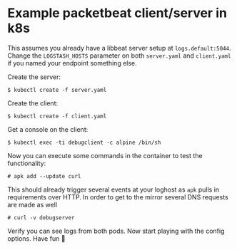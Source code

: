 Example packetbeat client/server in k8s
=======================================
This assumes you already have a libbeat server setup at `logs.default:5044`. Change the `LOGSTASH_HOSTS` parameter on both `server.yaml` and `client.yaml` if you named your endpoint something else.


Create the server:
```
$ kubectl create -f server.yaml
```

Create the client:
```
$ kubectl create -f client.yaml
```

Get a console on the client:
```
$ kubectl exec -ti debugclient -c alpine /bin/sh
```

Now you can execute some commands in the container to test the functionality:
```
# apk add --update curl
```

This should already trigger several events at your loghost as `apk` pulls in requirements over HTTP. In order to get to the mirror several DNS requests are made as well
```
# curl -v debugserver
```

Verify you can see logs from both pods. Now start playing with the config options. Have fun :whale:
